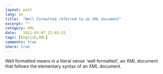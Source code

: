```yaml
---
layout: post
lang: en
title:  "Well Formatted referred to an XML document"
excerpt: ""
category: XML
date:   2011-03-07 22:45:33
tags: [English,XML]
comments: true
share: true
---
```

Well formatted means in a literal sense 'well formatted', an XML document that follows the elementary syntax of an XML document.
